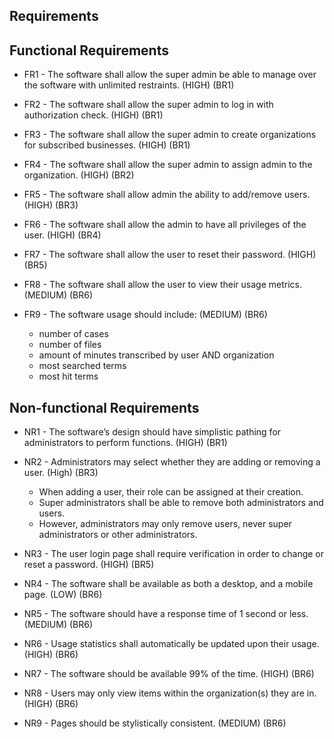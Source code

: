 ## Requirements

## Functional Requirements

* FR1 - The software shall allow the super admin be able to manage over the software with unlimited restraints.  (HIGH) (BR1)

* FR2 - The software shall allow the super admin to log in with authorization check. (HIGH) (BR1)

* FR3 - The software shall allow the super admin to create organizations for subscribed businesses. (HIGH) (BR1)

* FR4 - The software shall allow the super admin to assign admin to the organization. (HIGH) (BR2)

* FR5 - The software shall allow admin the ability to add/remove users. (HIGH) (BR3)

* FR6 - The software shall allow the admin to have all privileges of the user. (HIGH) (BR4)

* FR7 - The software shall allow the user to reset their password. (HIGH) (BR5)

* FR8 - The software shall allow the user to view their usage metrics. (MEDIUM) (BR6)

* FR9 - The software usage should include: (MEDIUM) (BR6)
    * number of cases
    * number of files
    * amount of minutes transcribed by user AND organization
    * most searched terms 
    * most hit terms
    

## Non-functional Requirements

* NR1 - The software’s design should have simplistic pathing for administrators to perform functions. (HIGH) (BR1)
<?Such as going from one file, or section, to another without much problem?>

* NR2 - Administrators may select whether they are adding or removing a user. (High) (BR3)
   * When adding a user, their role can be assigned at their creation. 
   * Super administrators shall be able to remove both administrators and users.
   * However, administrators may only remove users, never super administrators or other administrators.
   <?Both can be a drop down, if adding a user is specified, the role assignment can appear or gain interactability?>

* NR3 - The user login page shall require verification in order to change or reset a password. (HIGH) (BR5)

* NR4 - The software shall be available as both a desktop, and a mobile page. (LOW) (BR6)

* NR5 - The software should have a response time <?process and load a page and its assets?> of 1 second or less. (MEDIUM) (BR6)
<?Arbitrary second count, this requirement more or less means that a function should be performed in a timely manner (page load, administrative action etc.)?>

* NR6 - Usage statistics shall automatically be updated upon their usage. (HIGH) (BR6)

* NR7 - The software should be available 99% of the time. (HIGH) (BR6)

* NR8 - Users may only view items within the organization(s) they are in. (HIGH) (BR6)

* NR9 - Pages should be stylistically consistent. (MEDIUM) (BR6)
